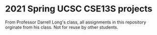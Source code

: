 # 2021 Spring UCSC CSE13S projects

From Professor Darrell Long's class, all assignments in this repository orginate from his class. Not for reuse by other students.
